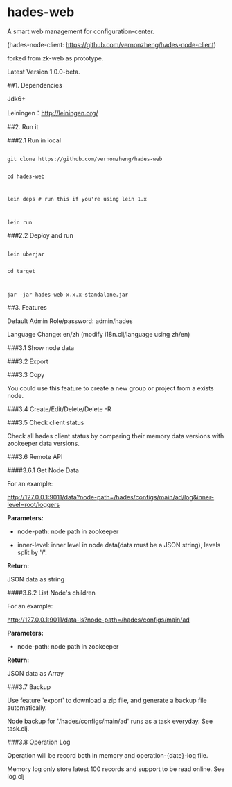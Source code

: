 # hades-web

A smart web management for configuration-center.

(hades-node-client: https://github.com/vernonzheng/hades-node-client)

forked from zk-web as prototype.

Latest Version 1.0.0-beta.

##1. Dependencies

Jdk6+

Leiningen：http://leiningen.org/

##2. Run it

###2.1 Run in local


<code>
git clone https://github.com/vernonzheng/hades-web

cd hades-web

lein deps # run this if you're using lein 1.x

lein run
</code>


###2.2 Deploy and run
 

<code>
lein uberjar

cd target

jar -jar hades-web-x.x.x-standalone.jar
</code>


##3. Features

Default Admin Role/password: admin/hades

Language Change: en/zh (modify i18n.clj/language using zh/en)


###3.1 Show node data 


###3.2 Export


###3.3 Copy

You could use this feature to create a new group or project from a exists node.


###3.4 Create/Edit/Delete/Delete -R


###3.5 Check client status

Check all hades client status by comparing their memory data versions with zookeeper data versions.


###3.6 Remote API


####3.6.1 Get Node Data

For an example: 

http://127.0.0.1:9011/data?node-path=/hades/configs/main/ad/log&inner-level=root/loggers


**Parameters:**

+ node-path: node path in zookeeper

+ inner-level: inner level in node data(data must be a JSON string), levels split by '/'.


**Return:**

JSON data as string


####3.6.2 List Node's children

For an example: 

http://127.0.0.1:9011/data-ls?node-path=/hades/configs/main/ad


**Parameters:**

+ node-path: node path in zookeeper


**Return:**

JSON data as Array


###3.7 Backup

Use feature 'export' to download a zip file, and generate a backup file automatically.

Node backup for '/hades/configs/main/ad' runs as a task everyday. See task.clj.


###3.8 Operation Log

Operation will be record both in memory and operation-{date}-log file.
 
Memory log only store latest 100 records and support to be read online. See log.clj